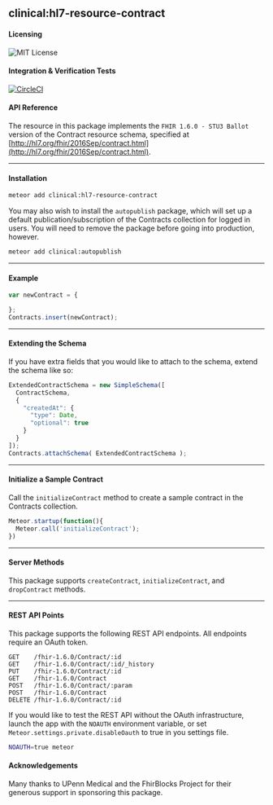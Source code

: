 ##  clinical:hl7-resource-contract   

#### Licensing  

![MIT License](https://img.shields.io/badge/license-MIT-blue.svg)


#### Integration & Verification Tests  

[![CircleCI](https://circleci.com/gh/clinical-meteor/hl7-resource-contract/tree/master.svg?style=svg)](https://circleci.com/gh/clinical-meteor/hl7-resource-contract/tree/master)


#### API Reference  

The resource in this package implements the `FHIR 1.6.0 - STU3 Ballot` version of the Contract resource schema, specified at  [http://hl7.org/fhir/2016Sep/contract.html](http://hl7.org/fhir/2016Sep/contract.html).  


--------------------------------------------  
#### Installation  

```bash
meteor add clinical:hl7-resource-contract
```

You may also wish to install the `autopublish` package, which will set up a default publication/subscription of the Contracts collection for logged in users.  You will need to remove the package before going into production, however.

```bash
meteor add clinical:autopublish  
```


--------------------------------------------  
#### Example    

```js
var newContract = {

};
Contracts.insert(newContract);
```

--------------------------------------------  
#### Extending the Schema  

If you have extra fields that you would like to attach to the schema, extend the schema like so:  

```js
ExtendedContractSchema = new SimpleSchema([
  ContractSchema,
  {
    "createdAt": {
      "type": Date,
      "optional": true
    }
  }
]);
Contracts.attachSchema( ExtendedContractSchema );
```

--------------------------------------------  
#### Initialize a Sample Contract  

Call the `initializeContract` method to create a sample contract in the Contracts collection.

```js
Meteor.startup(function(){
  Meteor.call('initializeContract');
})
```
--------------------------------------------  
#### Server Methods  

This package supports `createContract`, `initializeContract`, and `dropContract` methods.

--------------------------------------------  
#### REST API Points    

This package supports the following REST API endpoints.  All endpoints require an OAuth token.  

```
GET    /fhir-1.6.0/Contract/:id    
GET    /fhir-1.6.0/Contract/:id/_history  
PUT    /fhir-1.6.0/Contract/:id  
GET    /fhir-1.6.0/Contract  
POST   /fhir-1.6.0/Contract/:param  
POST   /fhir-1.6.0/Contract  
DELETE /fhir-1.6.0/Contract/:id
```

If you would like to test the REST API without the OAuth infrastructure, launch the app with the `NOAUTH` environment variable, or set `Meteor.settings.private.disableOauth` to true in you settings file.

```bash
NOAUTH=true meteor
```


#### Acknowledgements     

Many thanks to UPenn Medical and the FhirBlocks Project for their generous support in sponsoring this package.   